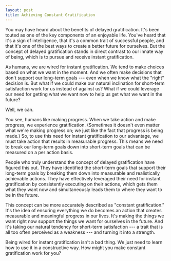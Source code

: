 ```yaml
---
layout: post
title: Achieving Constant Gratification
---
```


You may have heard about the benefits of delayed gratification. It's been touted as one of the key components of an enjoyable life. You've heard that it's a sign of intelligence, that it's a common trait of successful people, and that it's one of the best ways to create a better future for ourselves. But the concept of delayed gratification stands in direct contrast to our innate way of being, which is to pursue and receive instant gratification.

As humans, we are wired for instant gratification. We tend to make choices based on what we want in the moment. And we often make decisions that don't support our long-term goals --- even when we know what the "right" decision is. But what if we could make our natural inclination for short-term satisfaction work for us instead of against us? What if we could leverage our need for getting what we want now to help us get what we want in the future?

Well, we can.

You see, humans like making progress. When we take action and make progress, we experience gratification. (Sometimes it doesn't even matter what we're making progress on; we just like the fact that progress is being made.) So, to use this need for instant gratification to our advantage, we must take action that results in measurable progress. This means we need to break our long-term goals down into short-term goals that can be measured on a per action basis.

People who truly understand the concept of delayed gratification have figured this out. They have identified the short-term goals that support their long-term goals by breaking them down into measurable and realistically achievable actions. They have effectively leveraged their need for instant gratification by consistently executing on their actions, which gets them what they want now and simultaneously leads them to where they want to be in the future.

This concept can be more accurately described as "constant gratification." It's the idea of ensuring everything we do becomes an action that creates measurable and meaningful progress in our lives. It's making the things we want right now support the things we want for ourselves in the future. And it's taking our natural tendency for short-term satisfaction --- a trait that is all too often perceived as a weakness --- and turning it into a strength.

Being wired for instant gratification isn't a bad thing. We just need to learn how to use it in a constructive way. How might you make constant gratification work for you?